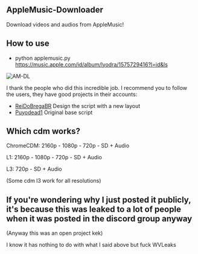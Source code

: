 ## AppleMusic-Downloader
Download videos and audios from AppleMusic!

## How to use

* python applemusic.py https://music.apple.com/id/album/lyodra/1575729416?l=id&ls

![AM-DL](https://i.ibb.co/RBggYDp/unknown-5.png)

I thank the people who did this incredible job.
I recommend you to follow the users, they have good projects in their accounts:
* [ReiDoBregaBR](https://github.com/ReiDoBrega) Design the script with a new layout 
* [Puyodead1](https://github.com/Puyodead1) Original base script

## Which cdm works?

ChromeCDM: 2160p - 1080p - 720p - SD + Audio

L1:  2160p - 1080p - 720p - SD + Audio

L3: 720p - SD + Audio

(Some cdm l3 work for all resolutions)

## If you're wondering why I just posted it publicly, it's because this was leaked to a lot of people when it was posted in the discord group anyway
(Anyway this was an open project kek)

I know it has nothing to do with what I said above but fuck WVLeaks

